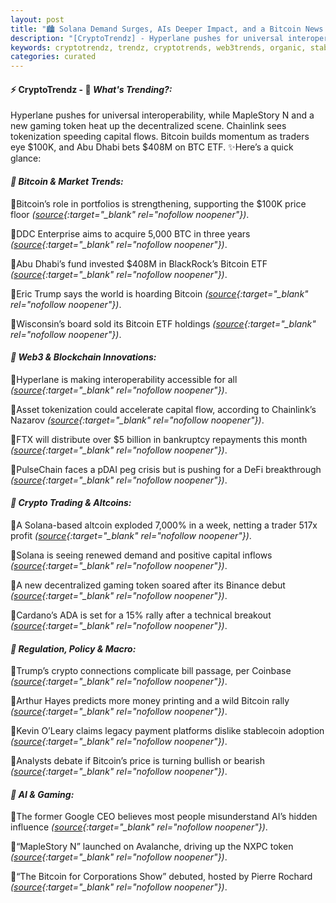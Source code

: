```yaml
---
layout: post
title: "🏙️ Solana Demand Surges, AIs Deeper Impact, and a Bitcoin News Wave"
description: "[CryptoTrendz] - Hyperlane pushes for universal interoperability, while MapleStory N and a new gaming token heat up the decentralized scene. Chainlink sees tokenization speeding capital flows. Bitcoin builds momentum as traders eye $100K, and Abu Dhabi bets $408M on BTC ETF."
keywords: cryptotrendz, trendz, cryptotrends, web3trends, organic, stablecoin, Avalanche, BTC, XRP, Trump, Altcoin, Binance, Analyst, Bitcoin, CEO, Google, Token, Crypto
categories: curated
---
```


#### ⚡ CryptoTrendz - 📌 *What's Trending?:*

Hyperlane pushes for universal interoperability, while MapleStory N and a new gaming token heat up the decentralized scene. Chainlink sees tokenization speeding capital flows. Bitcoin builds momentum as traders eye $100K, and Abu Dhabi bets $408M on BTC ETF. ✨Here’s a quick glance:


#### *🔖 Bitcoin & Market Trends:*  

🔹Bitcoin’s role in portfolios is strengthening, supporting the $100K price floor *([source](https://s.avyag.com/g8xa){:target="_blank" rel="nofollow noopener"})*.  

🔹DDC Enterprise aims to acquire 5,000 BTC in three years *([source](https://s.avyag.com/efu7){:target="_blank" rel="nofollow noopener"})*.  

🔹Abu Dhabi’s fund invested $408M in BlackRock’s Bitcoin ETF *([source](https://s.avyag.com/qqq5){:target="_blank" rel="nofollow noopener"})*.  

🔹Eric Trump says the world is hoarding Bitcoin *([source](https://s.avyag.com/cnum){:target="_blank" rel="nofollow noopener"})*.  

🔹Wisconsin’s board sold its Bitcoin ETF holdings *([source](https://s.avyag.com/q6il){:target="_blank" rel="nofollow noopener"})*.  

#### *🔖 Web3 & Blockchain Innovations:*  

🔹Hyperlane is making interoperability accessible for all *([source](https://s.avyag.com/sf6s){:target="_blank" rel="nofollow noopener"})*.  

🔹Asset tokenization could accelerate capital flow, according to Chainlink’s Nazarov *([source](https://s.avyag.com/ju75){:target="_blank" rel="nofollow noopener"})*.  

🔹FTX will distribute over $5 billion in bankruptcy repayments this month *([source](https://s.avyag.com/wmuq){:target="_blank" rel="nofollow noopener"})*.  

🔹PulseChain faces a pDAI peg crisis but is pushing for a DeFi breakthrough *([source](https://s.avyag.com/lnmi){:target="_blank" rel="nofollow noopener"})*.  

#### *🔖 Crypto Trading & Altcoins:*  

🔹A Solana-based altcoin exploded 7,000% in a week, netting a trader 517x profit *([source](https://s.avyag.com/9ppo){:target="_blank" rel="nofollow noopener"})*.  

🔹Solana is seeing renewed demand and positive capital inflows *([source](https://s.avyag.com/lmwf){:target="_blank" rel="nofollow noopener"})*.  

🔹A new decentralized gaming token soared after its Binance debut *([source](https://s.avyag.com/t6s5){:target="_blank" rel="nofollow noopener"})*.  

🔹Cardano’s ADA is set for a 15% rally after a technical breakout *([source](https://s.avyag.com/p4zc){:target="_blank" rel="nofollow noopener"})*.  

#### *🔖 Regulation, Policy & Macro:*  

🔹Trump’s crypto connections complicate bill passage, per Coinbase *([source](https://s.avyag.com/gios){:target="_blank" rel="nofollow noopener"})*.  

🔹Arthur Hayes predicts more money printing and a wild Bitcoin rally *([source](https://s.avyag.com/lz3s){:target="_blank" rel="nofollow noopener"})*.  

🔹Kevin O’Leary claims legacy payment platforms dislike stablecoin adoption *([source](https://s.avyag.com/r846){:target="_blank" rel="nofollow noopener"})*.  

🔹Analysts debate if Bitcoin’s price is turning bullish or bearish *([source](https://s.avyag.com/vanp){:target="_blank" rel="nofollow noopener"})*.  

#### *🔖 AI & Gaming:*  

🔹The former Google CEO believes most people misunderstand AI’s hidden influence *([source](https://s.avyag.com/vjoh){:target="_blank" rel="nofollow noopener"})*.  

🔹“MapleStory N” launched on Avalanche, driving up the NXPC token *([source](https://s.avyag.com/lbs5){:target="_blank" rel="nofollow noopener"})*.  

🔹“The Bitcoin for Corporations Show” debuted, hosted by Pierre Rochard *([source](https://s.avyag.com/0o8d){:target="_blank" rel="nofollow noopener"})*.